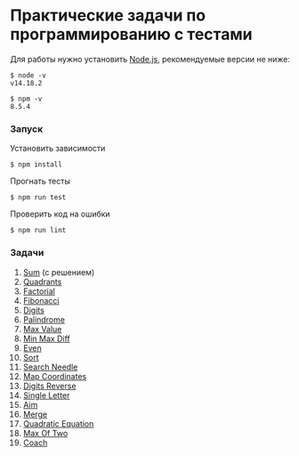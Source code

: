 # Практические задачи по программированию c тестами

Для работы нужно установить [Node.js](https://nodejs.org/), рекомендуемые версии не ниже:
```
$ node -v
v14.18.2

$ npm -v
8.5.4
```

### Запуск

Установить зависимости
```
$ npm install
```

Прогнать тесты
```
$ npm run test
```

Проверить код на ошибки
```
$ npm run lint
```

### Задачи

1. [Sum](src/sum/index.md) (с решением)
1. [Quadrants](src/quadrants/index.md)
1. [Factorial](src/factorial/index.md)
1. [Fibonacci](src/fibonacci/index.md)
1. [Digits](src/digits/index.md)
1. [Palindrome](src/palindrome/index.md)
1. [Max Value](src/max-value/index.md)
1. [Min Max Diff](src/min-max-diff/index.md)
1. [Even](src/even/index.md)
1. [Sort](src/sort/index.md)
1. [Search Needle](src/search-needle/index.md)
1. [Map Coordinates](src/map-coordinates/index.md)
1. [Digits Reverse](src/digits-reverse/index.md)
1. [Single Letter](src/single-letter/index.md)
1. [Aim](src/aim/index.md)
1. [Merge](src/merge/index.md)
1. [Quadratic Equation](src/quadratic-equation/index.md)
1. [Max Of Two](src/max-of-two/index.md)
1. [Coach](src/coach/index.md)
